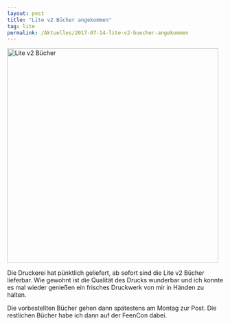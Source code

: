 ```yaml
---
layout: post
title: "Lite v2 Bücher angekommen"
tag: lite
permalink: /Aktuelles/2017-07-14-lite-v2-buecher-angekommen
---
```


<img alt="Lite v2 Bücher" height="500" src="{{ site.baseurl }}/assets/pics/lite/gallery/div/nrm/lite2-buecher.jpg" width="492"/>

Die Druckerei hat pünktlich geliefert, ab sofort sind die Lite v2 Bücher lieferbar. Wie gewohnt ist die Qualität des Drucks wunderbar und ich konnte es mal wieder genießen ein frisches Druckwerk von mir in Händen zu halten.

Die vorbestellten Bücher gehen dann spätestens am Montag zur Post. Die restlichen Bücher habe ich dann auf der FeenCon dabei.


